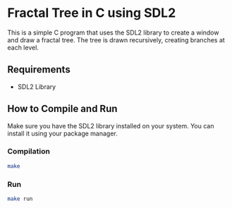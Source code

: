 # Fractal Tree in C using SDL2

This is a simple C program that uses the SDL2 library to create a window and draw a fractal tree. The tree is drawn recursively, creating branches at each level.

## Requirements
- SDL2 Library

## How to Compile and Run
Make sure you have the SDL2 library installed on your system. You can install it using your package manager.

### Compilation
```bash
make
````

### Run
```bash 
make run
